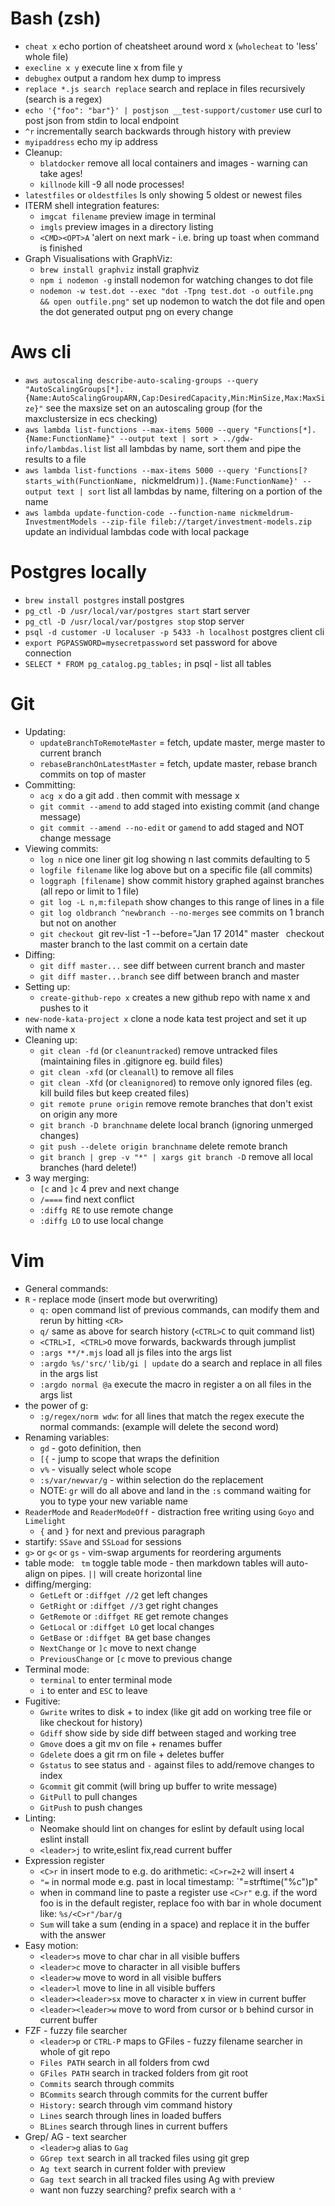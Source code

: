 # Bash (zsh)

 * `cheat x` echo portion of cheatsheet around word x (`wholecheat` to 'less' whole file)
 * `execline x y` execute line x from file y
 * `debughex` output a random hex dump to impress
 * `replace *.js search replace` search and replace in files recursively (search is a regex)
 * `echo '{"foo": "bar"}' | postjson __test-support/customer` use curl to post json from stdin to local endpoint
 * `^r` incrementally search backwards through history with preview
 * `myipaddress` echo my ip address
 * Cleanup:
   * `blatdocker` remove all local containers and images - warning can take ages!
   * `killnode` kill -9 all node processes!
 * `latestfiles` or `oldestfiles` ls only showing 5 oldest or newest files
 * ITERM shell integration features:
   * `imgcat filename` preview image in terminal
   * `imgls` preview images in a directory listing
   * `<CMD><OPT>A` 'alert on next mark - i.e. bring up toast when command is finished
 * Graph Visualisations with GraphViz:
   * `brew install graphviz` install graphviz
   * `npm i nodemon -g` install nodemon for watching changes to dot file
   * `nodemon -w test.dot --exec "dot -Tpng test.dot -o outfile.png && open outfile.png"` set up nodemon to watch the dot file and open the dot generated output png on every change

# Aws cli

 * `aws autoscaling describe-auto-scaling-groups --query "AutoScalingGroups[*].{Name:AutoScalingGroupARN,Cap:DesiredCapacity,Min:MinSize,Max:MaxSize}"` see the maxsize set on an autoscaling group (for the maxclustersize in ecs checking)
 * `aws lambda list-functions --max-items 5000 --query "Functions[*].{Name:FunctionName}" --output text | sort > ../gdw-info/lambdas.list` list all lambdas by name, sort them and pipe the results to a file
 * `aws lambda list-functions --max-items 5000 --query 'Functions[?starts_with(FunctionName, `nickmeldrum`)].{Name:FunctionName}' --output text | sort` list all lambdas by name, filtering on a portion of the name
 * `aws lambda update-function-code --function-name nickmeldrum-InvestmentModels --zip-file fileb://target/investment-models.zip` update an individual lambdas code with local package

# Postgres locally

 * `brew install postgres` install postgres
 * `pg_ctl -D /usr/local/var/postgres start` start server
 * `pg_ctl -D /usr/local/var/postgres stop` stop server
 * `psql -d customer -U localuser -p 5433 -h localhost` postgres client cli
 * `export PGPASSWORD=mysecretpassword` set password for above connection
 * `SELECT * FROM pg_catalog.pg_tables;` in psql - list all tables

# Git

 * Updating:
   * `updateBranchToRemoteMaster` = fetch, update master, merge master to current branch
   * `rebaseBranchOnLatestMaster` = fetch, update master, rebase branch commits on top of master
 * Committing:
   * `acg x` do a git add . then commit with message x
   * `git commit --amend` to add staged into existing commit (and change message)
   * `git commit --amend --no-edit` or `gamend` to add staged and NOT change message
 * Viewing commits:
   * `log n` nice one liner git log showing n last commits defaulting to 5
   * `logfile filename` like log above but on a specific file (all commits)
   * `loggraph [filename]` show commit history graphed against branches (all repo or limit to 1 file)
   * `git log -L n,m:filepath` show changes to this range of lines in a file
   * `git log oldbranch ^newbranch --no-merges` see commits on 1 branch but not on another
   * `git checkout `git rev-list -1 --before="Jan 17 2014" master` ` checkout master branch to the last commit on a certain date
 * Diffing:
   * `git diff master...` see diff between current branch and master
   * `git diff master...branch` see diff between branch and master
 * Setting up:
   * `create-github-repo x` creates a new github repo with name x and pushes to it
 * `new-node-kata-project x` clone a node kata test project and set it up with name x
 * Cleaning up:
   * `git clean -fd` (or `cleanuntracked`) remove untracked files (maintaining files in .gitignore eg. build files)
   * `git clean -xfd` (or `cleanall`) to remove all files
   * `git clean -Xfd` (or `cleanignored`) to remove only ignored files (eg. kill build files but keep created files)
   * `git remote prune origin` remove remote branches that don't exist on origin any more
   * `git branch -D branchname` delete local branch (ignoring unmerged changes)
   * `git push --delete origin branchname` delete remote branch
   * `git branch | grep -v "*" | xargs git branch -D` remove all local branches (hard delete!)
 * 3 way merging:
   * `[c` and `]c` 4 prev and next change
   * `/====` find next conflict
   * `:diffg RE` to use remote change
   * `:diffg LO` to use local change

# Vim

 * General commands:
 * `R` - replace mode (insert mode but overwriting)
   * `q:` open command list of previous commands, can modify them and rerun by hitting `<CR>`
   * `q/` same as above for search history (`<CTRL>C` to quit command list)
   * `<CTRL>I, <CTRL>O` move forwards, backwards through jumplist
   * `:args **/*.mjs` load all js files into the args list
   * `:argdo %s/'src/'lib/gi | update` do a search and replace in all files in the args list
   * `:argdo normal @a` execute the macro in register a on all files in the args list
 * the power of g:
   * `:g/regex/norm wdw`: for all lines that match the regex execute the normal commands: (example will delete the second word)
 * Renaming variables:
   * `gd` - goto definition, then
   * `[{` - jump to scope that wraps the definition
   * `v%` - visually select whole scope
   * `:s/var/newvar/g` - within selection do the replacement
   * NOTE: `gr` will do all above and land in the `:s` command waiting for you to type your new variable name
 * `ReaderMode` and `ReaderModeOff` - distraction free writing using `Goyo` and `Limelight`
   * `{` and `}` for next and previous paragraph
 * startify: `SSave` and `SSLoad` for sessions
 * `g>` or `g<` or `gs` - vim-swap arguments for reordering arguments
 * table mode: ` tm` toggle table mode - then markdown tables will auto-align on pipes. `||` will create horizontal line
 * diffing/merging:
   * `GetLeft` or `:diffget //2` get left changes
   * `GetRight` or `:diffget //3` get right changes
   * `GetRemote` or `:diffget RE` get remote changes
   * `GetLocal` or `:diffget LO` get local changes
   * `GetBase` or `:diffget BA` get base changes
   * `NextChange` or `]c` move to next change
   * `PreviousChange` or `[c` move to previous change
 * Terminal mode:
   * `terminal` to enter terminal mode
   * `i` to enter and `ESC` to leave
 * Fugitive:
   * `Gwrite` writes to disk + to index (like git add on working tree file or like checkout for history)
   * `Gdiff` show side by side diff between staged and working tree
   * `Gmove` does a git mv on file + renames buffer
   * `Gdelete` does a git rm on file + deletes buffer
   * `Gstatus` to see status and `-` against files to add/remove changes to index
   * `Gcommit` git commit (will bring up buffer to write message)
   * `GitPull` to pull changes
   * `GitPush` to push changes
 * Linting:
   * Neomake should lint on changes for eslint by default using local eslint install
   *  `<leader>j` to write,eslint fix,read current buffer
 * Expression register
   * `<C>r` in insert mode to e.g. do arithmetic: `<C>r=2+2` will insert `4`
   * `"=` in normal mode e.g. past in local timestamp: `"=strftime("%c")<CR>p"
   * when in command line to paste a register use `<C>r"` e.g. if the word foo is in the default register, replace foo with bar in whole document like: `%s/<C>r"/bar/g`
   * `Sum` will take a sum (ending in a space) and replace it in the buffer with the answer
 * Easy motion:
   * `<leader>s` move to char char in all visible buffers
   * `<leader>c` move to character in all visible buffers
   * `<leader>w` move to word in all visible buffers
   * `<leader>l` move to line in all visible buffers
   * `<leader><leader>sx` move to character x in view in current buffer
   * `<leader><leader>w` move to word from cursor or `b` behind cursor in current buffer
 * FZF - fuzzy file searcher
   * `<leader>p` or `CTRL-P` maps to GFiles - fuzzy filename searcher in whole of git repo
   * `Files PATH` search in all folders from cwd
   * `GFiles PATH` search in tracked folders from git root
   * `Commits` search through commits
   * `BCommits` search through commits for the current buffer
   * `History:` search through vim command history
   * `Lines` search through lines in loaded buffers
   * `BLines` search through lines in current buffers
 * Grep/ AG - text searcher
   * `<leader>g` alias to `Gag`
   * `GGrep text` search in all tracked files using git grep
   * `Ag text` search in current folder with preview
   * `Gag text` search in all tracked files using Ag with preview
   * want non fuzzy searching? prefix search with a `'`
